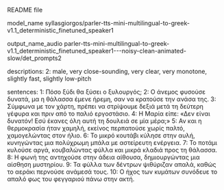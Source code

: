README file

model_name
syllasgiorgos/parler-tts-mini-multilingual-to-greek-v1.1_deterministic_finetuned_speaker1

output_name_audio
parler-tts-mini-multilingual-to-greek-v1.1_deterministic_finetuned_speaker1---noisy-clean-animated-slow/det_prompts2

descriptions:
2: male, very close-sounding, very clear, very monotone, slightly fast, slightly low-pitch

sentences:
1: Πόσο ξύδι θα ξύσει ο ξυλουργός;
2: Ο άνεμος φυσούσε δυνατά, μα η θάλασσα έμενε ήρεμη, σαν να κρατούσε την ανάσα της.
3: Σύμφωνα με τον χάρτη, πρέπει να στρίψουμε δεξιά μετά τη δεύτερη γέφυρα και πριν από το παλιό εργοστάσιο.
4: Η Μαρία είπε: «Δεν είναι δυνατόν! Εσύ έκανες όλη αυτή τη δουλειά σε μία μέρα;»
5: Αν και η θερμοκρασία ήταν χαμηλή, εκείνος περπατούσε χωρίς παλτό, χαμογελώντας στον ήλιο.
6: Το μικρό κουτάβι κύλησε στην αυλή, κυνηγώντας μια πολύχρωμη μπάλα με αστείρευτη ενέργεια.
7: Το ποτάμι κυλούσε αργά, κουβαλώντας φύλλα και μικρά κλαδιά προς τη θάλασσα.
8: Η φωνή της αντηχούσε στην άδεια αίθουσα, δημιουργώντας μια αίσθηση μυστηρίου.
9: Τα φύλλα των δέντρων ψιθύριζαν απαλά, καθώς το αεράκι περνούσε ανάμεσά τους.
10: Ο ήχος των κυμάτων συνόδευε το απαλό φως του φεγγαριού πάνω στην ακτή.

